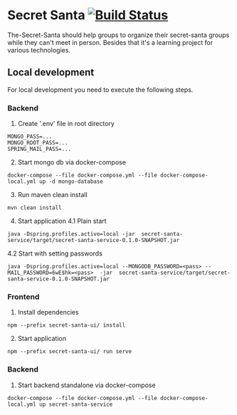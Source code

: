 # Secret Santa [![Build Status](https://travis-ci.org/MrTimeey/secret-santa.svg?branch=master)](https://travis-ci.org/MrTimeey/secret-santa)

The-Secret-Santa should help groups to organize their secret-santa groups while they can't meet in person. 
Besides that it's a learning project for various technologies.


## Local development
For local development you need to execute the following steps.
### Backend
1. Create '.env' file in root directory
```shell
MONGO_PASS=...
MONGO_ROOT_PASS=...
SPRING_MAIL_PASS=...
```
2. Start mongo db via docker-compose
```shell
docker-compose --file docker-compose.yml --file docker-compose-local.yml up -d mongo-database
```
3. Run maven clean install
```shell
mvn clean install
```
4. Start application
4.1 Plain start
```shell
java -Dspring.profiles.active=local -jar  secret-santa-service/target/secret-santa-service-0.1.0-SNAPSHOT.jar
```
4.2 Start with setting passwords
```shell
java -Dspring.profiles.active=local --MONGODB_PASSWORD=<pass> --MAIL_PASSWORD=6wE$hk=<pass>  -jar  secret-santa-service/target/secret-santa-service-0.1.0-SNAPSHOT.jar
```

### Frontend
1. Install dependencies
```shell
npm --prefix secret-santa-ui/ install
```
2. Start application
```shell
npm --prefix secret-santa-ui/ run serve
```
### Backend
1. Start backend standalone via docker-compose 
```shell
docker-compose --file docker-compose.yml --file docker-compose-local.yml up secret-santa-service
```